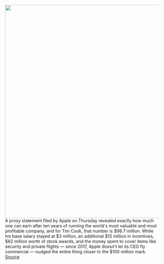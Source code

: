 <img src='https://cdn.vox-cdn.com/thumbor/mCSS0-abY113-if5Iw7BHpWPWGA=/1714x23:7183x4319/1200x800/filters:focal(3269x418:4579x1728)/cdn.vox-cdn.com/uploads/chorus_image/image/70357469/1235869222.0.jpg' width='700px' /><br/>
A proxy statement filed by Apple on Thursday revealed exactly how much one can earn after ten years of running the world's most valuable and most profitable company, and for Tim Cook, that number is $98.7 million. While his base salary stayed at $3 million, an additional $12 million in incentives, $82 million worth of stock awards, and the money spent to cover items like security and private flights — since 2017, Apple doesn't let its CEO fly commercial — nudged the entire thing closer to the $100 million mark.
<a href='https://www.theverge.com/2022/1/6/22871202/tim-cook-2021-pay-package-compensation-proxy'> Source <a/>
